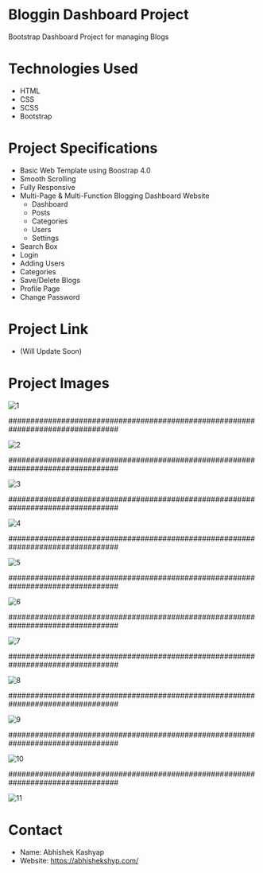 # Bloggin Dashboard Project
Bootstrap Dashboard Project for managing Blogs

# Technologies Used
- HTML
- CSS
- SCSS
- Bootstrap

# Project Specifications 
- Basic Web Template using Boostrap 4.0
- Smooth Scrolling
- Fully Responsive
- Multi-Page & Multi-Function Blogging Dashboard Website
    - Dashboard
    - Posts
    - Categories
    - Users
    - Settings
- Search Box
- Login
- Adding Users
- Categories
- Save/Delete Blogs
- Profile Page
- Change Password

# Project Link
- (Will Update Soon)

# Project Images
![1](https://user-images.githubusercontent.com/71214929/167698664-8bdf5237-1312-4f3b-abc8-e604b7163cec.png)

#################################################################################

![2](https://user-images.githubusercontent.com/71214929/167698700-19379c74-4dcc-4ca5-a607-54bbc17fdb85.png)

#################################################################################

![3](https://user-images.githubusercontent.com/71214929/167698707-a0fa33f3-6ade-4ba2-8a4e-08b3363885c1.png)

#################################################################################

![4](https://user-images.githubusercontent.com/71214929/167698722-926d27a7-0c98-4279-8794-8f07cca4d15f.png)

#################################################################################

![5](https://user-images.githubusercontent.com/71214929/167698734-8e6086cf-9c43-4643-a4f6-388da4debef8.png)

#################################################################################

![6](https://user-images.githubusercontent.com/71214929/167698744-1c03a4f8-a821-4665-987d-ca391aa67061.png)

#################################################################################

![7](https://user-images.githubusercontent.com/71214929/167698751-ecc2b517-1c0a-486f-9a32-0575ad399e31.png)

#################################################################################

![8](https://user-images.githubusercontent.com/71214929/167698764-9402376e-98b1-49f0-92fc-1d4b71560074.png)

#################################################################################

![9](https://user-images.githubusercontent.com/71214929/167698778-3f5cbca3-b3ef-464e-9aef-06f3ed955284.png)

#################################################################################

![10](https://user-images.githubusercontent.com/71214929/167698786-16ab7312-8957-47b7-bc55-7f67779d7e5f.png)

#################################################################################

![11](https://user-images.githubusercontent.com/71214929/167698797-1a56613c-c0e5-4c68-a980-45b7929696b6.png)


# Contact
- Name: Abhishek Kashyap
- Website: https://abhishekshyp.com/
